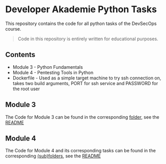 # Developer Akademie Python Tasks

This repository contains the code for all python tasks of the DevSecOps course.

> Code in this repository is entirely written for educational purposes.

## Contents

- Module 3 - Python Fundamentals
- Module 4 - Pentesting Tools in Python
- Dockerfile - Used as a simple target machine to try ssh connection on, takes two build arguments, PORT for ssh service and PASSWORD for the root user

## Module 3

The Code for Module 3 can be found in the corresponding [folder](./module-3/README.md), see the [README](./module-3/README.md)

## Module 4

The Code for Module 4 and its corresponding tasks can be found in the corresponding [(sub)folders](./module-4/), see the [README](./module-4/README.md)
